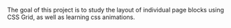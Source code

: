 The goal of this project is to study the layout of individual page blocks using CSS Grid, as well as learning css animations.
